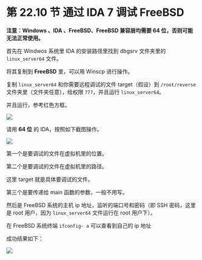 # 第 22.10 节 通过 IDA 7 调试 FreeBSD

**注意：Windows 、IDA 、FreeBSD、FreeBSD 兼容层均需要 64 位，否则可能无法正常使用。**

首先在 Windwos 系统里 IDA 的安装路径里找到 dbgsrv 文件夹里的 `linux_server64` 文件。

将其复制到 **FreeBSD** 里，可以用 Winscp 进行操作。

复制 `linux_server64` 和你需要远程调试的文件 target（假设）到 `/root/reverse` 文件夹里（文件夹任意），给权限 `777`，并且运行 `linux_server64`。

并且运行，参考红色方框。

![](../.gitbook/assets/IDA1.png)

请用 **64 位** 的 IDA，按照如下截图操作。

![](../.gitbook/assets/IDA2.png)

第一个是要调试的文件在虚拟机里的位置。

第二个是要调试的文件在虚拟机里的路径。

这里 target 就是具体要调试的文件。

第三个是要传递给 main 函数的参数，一般不用写。

然后是 FreeBSD 系统的主机 ip 地址，监听的端口号和密码（即 SSH 密码，这里是 root 用户，因为 `linux_server64` 文件运行在 root 用户下）。

在 FreeBSD 系统终端 `ifconfig- a` 可以查看到自己的 ip 地址

成功结果如下：

![](../.gitbook/assets/IDA3.png)
